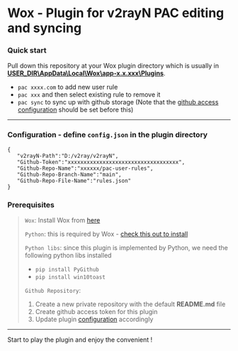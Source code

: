 # Wox - Plugin for v2rayN PAC editing and syncing

### Quick start
Pull down this repository at your Wox plugin directory which is usually in **[USER_DIR\AppData\Local\Wox\app-x.x.xxx\Plugins]()**.
 - `pac xxxx.com` to add new user rule
 - `pac xxx` and then select existing rule to remove it
 - `pac sync` to sync up with github storage (Note that the [github access configuration](#config) should be set before this)

---

### <a name="config"></a>Configuration - define `config.json` in the plugin directory

 ```
{
    "v2rayN-Path":"D:/v2ray/v2rayN",
    "Github-Token":"xxxxxxxxxxxxxxxxxxxxxxxxxxxxxxxxxxx",
    "Github-Repo-Name":"xxxxxx/pac-user-rules",
    "Github-Repo-Branch-Name":"main",
    "Github-Repo-File-Name":"rules.json"
}
 ```


### Prerequisites

 > `Wox`: Install Wox from [here](https://github.com/Wox-launcher/Wox/releases)
 >
 > `Python`: this is required by Wox - [check this out to install](https://www.python.org/downloads/windows/)
 >
 > `Python libs`: since this plugin is implemented by Python, we need the following python libs installed
 > - `pip install PyGithub`
 > - `pip install win10toast`
 >
 > `Github Repository`:
 > 1. Create a new private repository with the default **README.md** file
 > 2. Create github access token for this plugin
 > 3. Update plugin [configuration](#config) accordingly

---

Start to play the plugin and enjoy the convenient !